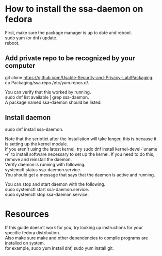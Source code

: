 # How to install the ssa-daemon on fedora

First, make sure the package manager is up to date and reboot.   
    sudo yum (or dnf) update.    
    reboot. 

## Add private repo to be recognized by your computer
git clone https://github.com/Usable-Security-and-Privacy-Lab/Packaging.   
cp Packaging/ssa.repo  /etc/yum.repos.d/.    

You can verify that this worked by running.    
sudo dnf list available | grep ssa-daemon.    
A package named ssa-daemon should be listed.    

## Install daemon
sudo dnf install ssa-daemon.   

Note that the scriptlet after the Installation will take longer, this is because it is setting up the kernel module.   
If you aren't using the latest kernel, try sudo dnf install kernel-devel-\`uname -r\` to install software necessary to set up the kernel. 
If you need to do this, remove and reinstall the daemon.  
 Verify daemon is running with following.   
 systemctl status ssa-daemon.service.    
 You should get a message that says that the daemon is active and running. 
 
You can stop and start daemon with the following.  
sudo systemctl start ssa-daemon.service.  
sudo systemctl stop ssa-daemon.service.  


# Resources

If this guide doesn't work for you, try looking up instructions for your specific fedora distribution.  
Also make sure make and other dependencies to compile programs are installed on system.   
 for example, sudo yum install dnf, sudo yum install git.   
